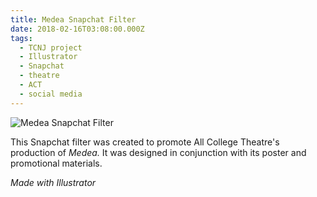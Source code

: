 ```yaml
---
title: Medea Snapchat Filter
date: 2018-02-16T03:08:00.000Z
tags:
  - TCNJ project
  - Illustrator
  - Snapchat
  - theatre
  - ACT
  - social media
---
```

![Medea Snapchat Filter](/assets/medea-snapchat-filter.png "Medea Snapchat Filter")

This Snapchat filter was created to promote All College Theatre's production of *Medea.* It was designed in conjunction with its poster and promotional materials.

*Made with Illustrator*